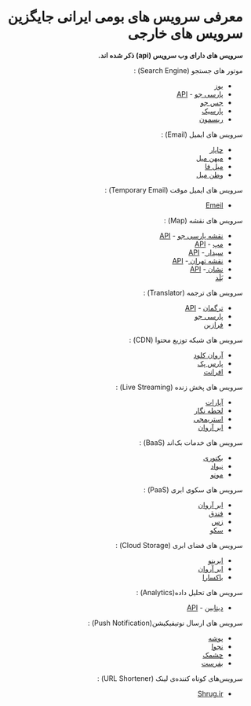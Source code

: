 ﻿<div dir="rtl">

# معرفی سرویس های بومی ایرانی جایگزین سرویس های خارجی

<strong> سرویس های دارای وب سرویس (api) ذکر شده اند. </strong>

موتور های جستجو (Search Engine) :

* <a href="http://yooz.ir">یوز</a> 
* <a href="http://parsijoo.ir">پارسی جو</a> - <a href="http://csi.parsijoo.ir/">API</a>
* <a href="http://www.jasjoo.com/">جس جو</a>
* <a href="http://parseek.ir">پارسیک</a>
* <a href="http://www.rismoon.com/">ریسمون</a>



سرویس های ایمیل (Email) :

* <a href="http://chmail.ir">چاپار</a>
* <a href="http://mihanmail.ir">میهن میل</a>
* <a href="http://mailfa.com">میل فا</a>
* <a href="http://vatanmail.ir">وطن میل</a>

سرویس های ایمیل موقت (Temporary Email) :
* <a href="http://emeil.ir">Emeil</a>


سرویس های نقشه (Map) :

* <a href="https://map.parsijoo.ir/">نقشه پارسی جو</a> - <a href="http://addmap.parsijoo.ir/addmap/">API</a>
* <a href="https://map.ir/"> مپ</a> - <a href="http://corp.map.ir/%D8%B3%D8%B1%D9%88%DB%8C%D8%B3-%D8%AA%D8%AC%D8%A7%D8%B1%DB%8C-%D9%86%D9%82%D8%B4%D9%87-%D9%81%D8%A7%D8%B1%D8%B3%DB%8C/%D8%AF%D8%B1%D8%AE%D9%88%D8%A7%D8%B3%D8%AA-%D8%B3%D8%B1%D9%88%DB%8C%D8%B3-%D9%86%D9%82%D8%B4%D9%87-%D9%85%D9%BE/">API</a>
* <a href="https://www.cedarmaps.com/">سیدار </a> - <a href="https://devs.cedarmaps.com/">API</a> 
* <a href="http://map.tehran.ir/">نقشه تهران </a> - <a href="http://map.tehran.ir/#">API</a> 
* <a href="https://neshan.org/">نشان  </a> - <a href="http://developer.neshan.org">API</a> 
* <a href="http://balad.ir">بَلَد</a> 

سرویس های ترجمه (Translator) :

* <a href="http://targoman.ir/">ترگمان</a> - <a href="http://api.targoman.com/">API</a> 
* <a href="http://translate.parsijoo.ir">پارسی جو</a>
* <a href="http://faraazin.ir">فرازین</a>

سرویس های شبکه توزیع محتوا (CDN) :

* <a href="http://arvancloud.com">آروان کلود</a>
* <a href="https://parspack.com/cdn">پارس پک</a>
* <a href="http://www.afranet.com/fa/services/cdn/">افرانت</a>

سرویس های پخش زنده (Live Streaming) :

* <a href="http://aparat.com/">آپارات</a> 
* <a href="https://lahzenegar.com/">لحطه نگار</a> 
* <a href="https://streamg.tv/">استریمجی</a>
* <a href="https://www.arvancloud.com/fa/products/live-streaming">ابر آروان</a>


سرویس های خدمات بک‌اند (BaaS) :

* <a href="http://backtory.com">بکتوری</a>
* <a href="https://nivad.io/">نیواد</a>
* <a href="https://mono.ir/">مونو</a>

سرویس های سکوی ابری (PaaS) :

* <a href="https://www.arvancloud.com/fa/products/paas">ابر آروان</a>
* <a href="https://www.fandogh.cloud/">فندق</a> 
* <a href="https://xaas.ir/paas/">زس</a> 
* <a href="https://sakku.cloud/">سکو</a> 

سرویس های فضای ابری (Cloud Storage) :

* <a href="https://abrino.ir/">ابرینو</a>
* <a href="https://www.arvancloud.com/fa/products/cloud-storage">ابر آروان</a>
* <a href="https://www.boxara.ir/">باکسارا</a>

سرویس های تحلیل داده(Analytics) :

* <a href="https://databeen.ir/">دیتابین</a>  - <a href="https://databeen.ir/documents">API</a> 

سرویس های ارسال نوتیفیکیشن(Push Notification) :

* <a href="https://pushe.co/">پوشه</a>
* <a href="https://www.najva.com/">نجوا</a> 
* <a href="https://www.cheshmak.me/">چشمک</a> 
* <a href="https://bef.rest/">بفرست</a> 

سرویس‌های کوتاه کننده‌ی لینک (URL Shortener) :

* <a href="http://shrug.ir/">Shrug.ir</a>

</div>
